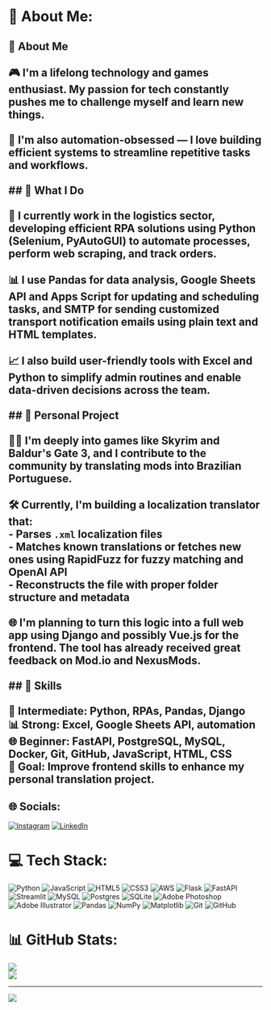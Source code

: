 # 💫 About Me:
## 👋 About Me<br><br>🎮 I'm a lifelong technology and games enthusiast. My passion for tech constantly pushes me to challenge myself and learn new things.<br><br>🤖 I'm also automation-obsessed — I love building efficient systems to streamline repetitive tasks and workflows.<br><br>## 💼 What I Do<br><br>🚚 I currently work in the logistics sector, developing efficient RPA solutions using **Python (Selenium, PyAutoGUI)** to automate processes, perform **web scraping**, and track orders.<br><br>📊 I use **Pandas** for data analysis, **Google Sheets API** and **Apps Script** for updating and scheduling tasks, and **SMTP** for sending customized transport notification emails using plain text and HTML templates.<br><br>📈 I also build user-friendly tools with **Excel** and **Python** to simplify admin routines and enable data-driven decisions across the team.<br><br>## 🧪 Personal Project<br><br>🧙‍♂️ I'm deeply into games like **Skyrim** and **Baldur's Gate 3**, and I contribute to the community by translating mods into Brazilian Portuguese.<br><br>🛠️ Currently, I'm building a **localization translator** that:<br>- Parses `.xml` localization files<br>- Matches known translations or fetches new ones using **RapidFuzz** for fuzzy matching and **OpenAI API**<br>- Reconstructs the file with proper folder structure and metadata<br><br>🌐 I'm planning to turn this logic into a full **web app** using **Django** and possibly **Vue.js** for the frontend. The tool has already received great feedback on **Mod.io** and **NexusMods**.<br><br>## 🧠 Skills<br><br>🐍 Intermediate: Python, RPAs, Pandas, Django  <br>📊 Strong: Excel, Google Sheets API, automation  <br>🌐 Beginner: FastAPI, PostgreSQL, MySQL, Docker, Git, GitHub, JavaScript, HTML, CSS  <br>🎯 Goal: Improve frontend skills to enhance my personal translation project.


## 🌐 Socials:
[![Instagram](https://img.shields.io/badge/Instagram-%23E4405F.svg?logo=Instagram&logoColor=white)](https://instagram.com/kaironn2) [![LinkedIn](https://img.shields.io/badge/LinkedIn-%230077B5.svg?logo=linkedin&logoColor=white)](https://linkedin.com/in/kaironn2)

# 💻 Tech Stack:
![Python](https://img.shields.io/badge/python-3670A0?style=for-the-badge&logo=python&logoColor=ffdd54) ![JavaScript](https://img.shields.io/badge/javascript-%23323330.svg?style=for-the-badge&logo=javascript&logoColor=%23F7DF1E) ![HTML5](https://img.shields.io/badge/html5-%23E34F26.svg?style=for-the-badge&logo=html5&logoColor=white) ![CSS3](https://img.shields.io/badge/css3-%231572B6.svg?style=for-the-badge&logo=css3&logoColor=white) ![AWS](https://img.shields.io/badge/AWS-%23FF9900.svg?style=for-the-badge&logo=amazon-aws&logoColor=white) ![Flask](https://img.shields.io/badge/flask-%23000.svg?style=for-the-badge&logo=flask&logoColor=white) ![FastAPI](https://img.shields.io/badge/FastAPI-005571?style=for-the-badge&logo=fastapi) ![Streamlit](https://img.shields.io/badge/Streamlit-%23FE4B4B.svg?style=for-the-badge&logo=streamlit&logoColor=white) ![MySQL](https://img.shields.io/badge/mysql-4479A1.svg?style=for-the-badge&logo=mysql&logoColor=white) ![Postgres](https://img.shields.io/badge/postgres-%23316192.svg?style=for-the-badge&logo=postgresql&logoColor=white) ![SQLite](https://img.shields.io/badge/sqlite-%2307405e.svg?style=for-the-badge&logo=sqlite&logoColor=white) ![Adobe Photoshop](https://img.shields.io/badge/adobe%20photoshop-%2331A8FF.svg?style=for-the-badge&logo=adobe%20photoshop&logoColor=white) ![Adobe Illustrator](https://img.shields.io/badge/adobe%20illustrator-%23FF9A00.svg?style=for-the-badge&logo=adobe%20illustrator&logoColor=white) ![Pandas](https://img.shields.io/badge/pandas-%23150458.svg?style=for-the-badge&logo=pandas&logoColor=white) ![NumPy](https://img.shields.io/badge/numpy-%23013243.svg?style=for-the-badge&logo=numpy&logoColor=white) ![Matplotlib](https://img.shields.io/badge/Matplotlib-%23ffffff.svg?style=for-the-badge&logo=Matplotlib&logoColor=black) ![Git](https://img.shields.io/badge/git-%23F05033.svg?style=for-the-badge&logo=git&logoColor=white) ![GitHub](https://img.shields.io/badge/github-%23121011.svg?style=for-the-badge&logo=github&logoColor=white)
# 📊 GitHub Stats:
![](https://github-readme-stats.vercel.app/api?username=kaironn2&theme=dark&hide_border=false&include_all_commits=false&count_private=false)<br>
![](https://github-readme-stats.vercel.app/api/top-langs/?username=kaironn2&theme=dark&hide_border=false&include_all_commits=false&count_private=false&layout=compact)

---
[![](https://visitcount.itsvg.in/api?id=kaironn2&icon=0&color=0)](https://visitcount.itsvg.in)
